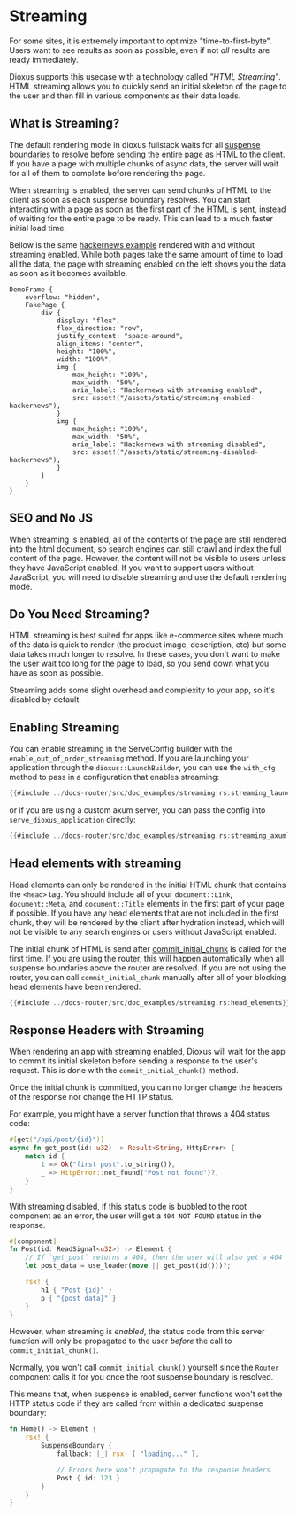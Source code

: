 # Streaming

For some sites, it is extremely important to optimize "time-to-first-byte". Users want to see results as soon as possible, even if not *all* results are ready immediately.

Dioxus supports this usecase with a technology called *"HTML Streaming"*. HTML streaming allows you to quickly send an initial skeleton of the page to the user and then fill in various components as their data loads.

## What is Streaming?

The default rendering mode in dioxus fullstack waits for all [suspense boundaries](../advanced/suspense.md#suspense-with-fullstack) to resolve before sending the entire page as HTML to the client. If you have a page with multiple chunks of async data, the server will wait for all of them to complete before rendering the page.

When streaming is enabled, the server can send chunks of HTML to the client as soon as each suspense boundary resolves. You can start interacting with a page as soon as the first part of the HTML is sent, instead of waiting for the entire page to be ready. This can lead to a much faster initial load time.

Bellow is the same [hackernews example](https://github.com/DioxusLabs/dioxus/tree/main/examples/01-app-demos/hackernews) rendered with and without streaming enabled. While both pages take the same amount of time to load all the data, the page with streaming enabled on the left shows you the data as soon as it becomes available.

```inject-dioxus
DemoFrame {
    overflow: "hidden",
    FakePage {
        div {
            display: "flex",
            flex_direction: "row",
            justify_content: "space-around",
            align_items: "center",
            height: "100%",
            width: "100%",
            img {
                max_height: "100%",
                max_width: "50%",
                aria_label: "Hackernews with streaming enabled",
                src: asset!("/assets/static/streaming-enabled-hackernews"),
            }
            img {
                max_height: "100%",
                max_width: "50%",
                aria_label: "Hackernews with streaming disabled",
                src: asset!("/assets/static/streaming-disabled-hackernews"),
            }
        }
    }
}
```

## SEO and No JS

When streaming is enabled, all of the contents of the page are still rendered into the html document, so search engines can still crawl and index the full content of the page. However, the content will not be visible to users unless they have JavaScript enabled. If you want to support users without JavaScript, you will need to disable streaming and use the default rendering mode.

## Do You Need Streaming?

HTML streaming is best suited for apps like e-commerce sites where much of the data is quick to render (the product image, description, etc) but some data takes much longer to resolve. In these cases, you don't want to make the user wait too long for the page to load, so you send down what you have as soon as possible.

Streaming adds some slight overhead and complexity to your app, so it's disabled by default.

## Enabling Streaming

You can enable streaming in the ServeConfig builder with the `enable_out_of_order_streaming` method. If you are launching your application through the `dioxus::LaunchBuilder`, you can use the `with_cfg` method to pass in a configuration that enables streaming:

```rust
{{#include ../docs-router/src/doc_examples/streaming.rs:streaming_launch}}
```

or if you are using a custom axum server, you can pass the config into `serve_dioxus_application` directly:

```rust
{{#include ../docs-router/src/doc_examples/streaming.rs:streaming_axum}}
```

## Head elements with streaming

Head elements can only be rendered in the initial HTML chunk that contains the `<head>` tag. You should include all of your `document::Link`, `document::Meta`, and `document::Title` elements in the first part of your page if possible. If you have any head elements that are not included in the first chunk, they will be rendered by the client after hydration instead, which will not be visible to any search engines or users without JavaScript enabled.

The initial chunk of HTML is send after [commit_initial_chunk](https://docs.rs/dioxus-fullstack/0.7.0-alpha.1/dioxus_fullstack/prelude/fn.commit_initial_chunk.html) is called for the first time. If you are using the router, this will happen automatically when all suspense boundaries above the router are resolved. If you are not using the router, you can call `commit_initial_chunk` manually after all of your blocking head elements have been rendered.

```rust
{{#include ../docs-router/src/doc_examples/streaming.rs:head_elements}}
```

## Response Headers with Streaming

When rendering an app with streaming enabled, Dioxus will wait for the app to commit its initial skeleton before sending a response to the user's request. This is done with the `commit_initial_chunk()` method.

Once the initial chunk is committed, you can no longer change the headers of the response nor change the HTTP status.

For example, you might have a server function that throws a 404 status code:

```rust
#[get("/api/post/{id}")]
async fn get_post(id: u32) -> Result<String, HttpError> {
    match id {
        1 => Ok("first post".to_string()),
        _ => HttpError::not_found("Post not found")?,
    }
}
```

With streaming disabled, if this status code is bubbled to the root component as an error, the user will get a `404 NOT FOUND` status in the response.

```rust
#[component]
fn Post(id: ReadSignal<u32>) -> Element {
    // If `get_post` returns a 404, then the user will also get a 404
    let post_data = use_loader(move || get_post(id()))?;

    rsx! {
        h1 { "Post {id}" }
        p { "{post_data}" }
    }
}
```

However, when streaming is *enabled*, the status code from this server function will only be propagated to the user *before* the call to `commit_initial_chunk()`.

Normally, you won't call `commit_initial_chunk()` yourself since the `Router` component calls it for you once the root suspense boundary is resolved.

This means that, when suspense is enabled, server functions won't set the HTTP status code if they are called from within a dedicated suspense boundary:

```rust
fn Home() -> Element {
    rsx! {
        SuspenseBoundary {
            fallback: |_| rsx! { "loading..." },

            // Errors here won't propagate to the response headers
            Post { id: 123 }
        }
    }
}
```

